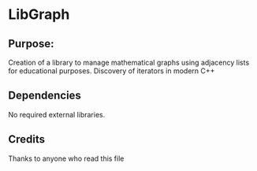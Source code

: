 LibGraph
========

## Purpose:

Creation of a library to manage mathematical graphs using adjacency lists for educational purposes.
Discovery of iterators in modern C++

## Dependencies

No required external libraries.

## Credits

Thanks to anyone who read this file

